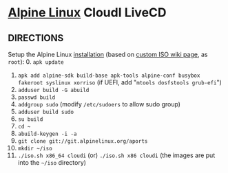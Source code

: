[Alpine Linux](https://alpinelinux.org/) CloudI LiveCD
======================================================

DIRECTIONS
----------

Setup the Alpine Linux [installation](https://www.alpinelinux.org/downloads/) (based on [custom ISO wiki page](https://wiki.alpinelinux.org/wiki/How_to_make_a_custom_ISO_image_with_mkimage), as `root`):
0. `apk update`
1. `apk add alpine-sdk build-base apk-tools alpine-conf busybox fakeroot syslinux xorriso`
   (if UEFI, add "`mtools dosfstools grub-efi`")
2. `adduser build -G abuild`
3. `passwd build`
4. `addgroup sudo` (modify `/etc/sudoers` to allow sudo group)
5. `adduser build sudo`
6. `su build`
7. `cd ~`
8. `abuild-keygen -i -a`
9. `git clone git://git.alpinelinux.org/aports`
10. `mkdir ~/iso`
11. `./iso.sh x86_64 cloudi` (or) `./iso.sh x86 cloudi`
   (the images are put into the `~/iso` directory)

